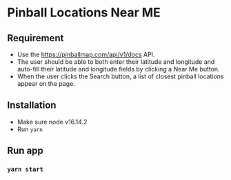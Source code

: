 # Pinball Locations Near ME

## Requirement

-   Use the https://pinballmap.com/api/v1/docs API.
-   The user should be able to both enter their latitude and longitude and auto-fill their latitude and longitude fields by clicking a Near Me button.
-   When the user clicks the Search button, a list of closest pinball locations appear on the page.

## Installation

-   Make sure node v16.14.2
-   Run `yarn`

## Run app

### `yarn start`
